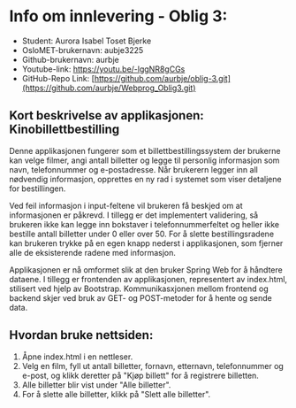 # Info om innlevering - Oblig 3:
- Student: Aurora Isabel Toset Bjerke
- OsloMET-brukernavn: aubje3225
- Github-brukernavn: aurbje
- Youtube-link: https://youtu.be/-lggNR8gCGs
- GitHub-Repo Link: [https://github.com/aurbje/oblig-3.git](https://github.com/aurbje/Webprog_Oblig3.git)

## Kort beskrivelse av applikasjonen: Kinobillettbestilling
Denne applikasjonen fungerer som et billettbestillingssystem der brukerne kan
velge filmer, angi antall billetter og legge til personlig informasjon som navn,
telefonnummer og e-postadresse. Når brukerern legger inn all nødvendig
informasjon, opprettes en ny rad i systemet som viser detaljene for bestillingen.

Ved feil informasjon i input-feltene vil brukeren få beskjed om at informasjonen
er påkrevd. I tillegg er det implementert validering, så brukeren ikke kan legge
inn bokstaver i telefonnummerfeltet og heller ikke bestille antall billetter under
0 eller over 50. For å slette bestillingsradene kan brukeren trykke på en egen
knapp nederst i applikasjonen, som fjerner alle de eksisterende radene med
informasjon.

Applikasjonen er nå omformet slik at den bruker Spring Web for å håndtere dataene.
I tillegg er frontenden av applikasjonen, representert av index.html, stilisert ved hjelp
av Bootstrap. Kommunikasxjonen mellom frontend og backend skjer ved bruk av
GET- og POST-metoder for å hente og sende data.

## Hvordan bruke nettsiden:

1. Åpne index.html i en nettleser.
2. Velg en film, fyll ut antall billetter, fornavn, etternavn, telefonnummer og e-post,
   og klikk deretter på "Kjøp billett" for å registrere billetten.
4. Alle billetter blir vist under "Alle billetter".
5. For å slette alle billetter, klikk på "Slett alle billetter".
